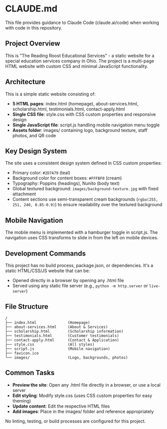 # CLAUDE.md

This file provides guidance to Claude Code (claude.ai/code) when working with code in this repository.

## Project Overview

This is "The Reading Roost Educational Services" - a static website for a special education services company in Ohio. The project is a multi-page HTML website with custom CSS and minimal JavaScript functionality.

## Architecture

This is a simple static website consisting of:
- **5 HTML pages**: index.html (homepage), about-services.html, scholarship.html, testimonials.html, contact-apply.html
- **Single CSS file**: style.css with CSS custom properties and responsive design
- **Single JavaScript file**: script.js handling mobile navigation menu toggle
- **Assets folder**: images/ containing logo, background texture, staff photos, and QR code

## Key Design System

The site uses a consistent design system defined in CSS custom properties:
- Primary color: `#2D7A79` (teal)
- Background color for content boxes: `#FFFBF0` (cream)
- Typography: Poppins (headings), Nunito (body text)
- Global textured background: `images/background-texture.jpg` with fixed attachment
- Content sections use semi-transparent cream backgrounds (`rgba(255, 251, 240, 0.85-0.9)`) to ensure readability over the textured background

## Mobile Navigation

The mobile menu is implemented with a hamburger toggle in script.js. The navigation uses CSS transforms to slide in from the left on mobile devices.

## Development Commands

This project has no build process, package.json, or dependencies. It's a static HTML/CSS/JS website that can be:
- Opened directly in a browser by opening any .html file
- Served using any static file server (e.g., `python -m http.server` or `live-server`)

## File Structure

```
/
├── index.html              (Homepage)
├── about-services.html     (About & Services)
├── scholarship.html        (Scholarship information)
├── testimonials.html       (Customer testimonials)
├── contact-apply.html      (Contact & Application)
├── style.css               (All styles)
├── script.js               (Mobile navigation)
├── favicon.ico
└── images/                 (Logo, backgrounds, photos)
```

## Common Tasks

- **Preview the site**: Open any .html file directly in a browser, or use a local server
- **Edit styling**: Modify style.css (uses CSS custom properties for easy theming)
- **Update content**: Edit the respective HTML files
- **Add images**: Place in the images/ folder and reference appropriately

No linting, testing, or build processes are configured for this project.
